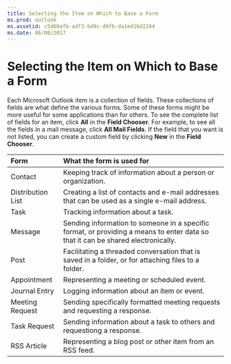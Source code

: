 ```yaml
---
title: Selecting the Item on Which to Base a Form
ms.prod: outlook
ms.assetid: c5d69afb-adf3-bd9c-d9fb-da1ed16d2244
ms.date: 06/08/2017
---
```



# Selecting the Item on Which to Base a Form

Each Microsoft Outlook item is a collection of fields. These collections of fields are what define the various forms. Some of these forms might be more useful for some applications than for others. To see the complete list of fields for an item, click **All** in the **Field Chooser**. For example, to see all the fields in a mail message, click **All Mail Fields**. If the field that you want is not listed, you can create a custom field by clicking **New** in the **Field Chooser**.



|**Form**|**What the form is used for**|
|:-----|:-----|
|Contact|Keeping track of information about a person or organization.|
|Distribution List|Creating a list of contacts and e-mail addresses that can be used as a single e-mail address.|
|Task|Tracking information about a task.|
|Message|Sending information to someone in a specific format, or providing a means to enter data so that it can be shared electronically. |
|Post|Facilitating a threaded conversation that is saved in a folder, or for attaching files to a folder.|
|Appointment|Representing a meeting or scheduled event.|
|Journal Entry|Logging information about an item or event.|
|Meeting Request|Sending specifically formatted meeting requests and requesting a response.|
|Task Request|Sending information about a task to others and requestiong a response.|
|RSS Article|Representing a blog post or other item from an RSS feed.|

